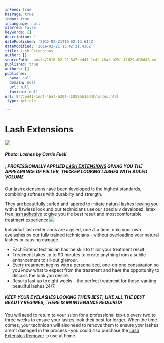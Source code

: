 ```yaml
---
inFeed: true
hasPage: true
inNav: true
inLanguage: null
starred: false
keywords: []
description: ''
datePublished: '2016-02-21T15:02:12.614Z'
dateModified: '2016-02-21T15:02:11.436Z'
title: Lash Extensions
author: []
sourcePath: _posts/2016-02-21-847ced41-1edf-46af-b20f-11829a616d48.md
published: true
authors: []
publisher:
  name: null
  domain: null
  url: null
  favicon: null
url: 847ced41-1edf-46af-b20f-11829a616d48/index.html
_type: Article

---
```

# Lash Extensions
![](https://the-grid-user-content.s3-us-west-2.amazonaws.com/e7b0887b-9fbe-4227-aaf1-74421b20cda8.png)

##### _Photo: Lashes by Carrie Fuell_

##### ; PROFESSIONALLY APPLIED [LASH EXTENSIONS][0] GIVING YOU THE APPEARANCE OF FULLER, THICKER LOOKING LASHES WITH ADDED VOLUME.

Our lash extensions have been developed to the highest standards, combining softness with durability and strength.

They are beautifully curled and tapered to imitate natural lashes leaving you with a flawless look and our technicians use our specially developed, latex free [lash adhesive][1] to give you the best result and most comfortable treatment experience
![](https://the-grid-user-content.s3-us-west-2.amazonaws.com/59543310-7342-465c-9a66-077521fa74be.png)

Individual lash extensions are applied, one at a time, onto your own eyelashes by our fully trained technicians - without overloading your natural lashes or causing damage. 

* Each Extend technician has the skill to tailor your treatment result.
* Treatment takes up to 90 minutes to create anything from a subtle enhancement to all-out glamour.
* Every treatment begins with a personalised, one-on-one consultation so you know what to expect from the treatment and have the opportunity to discuss the look you desire.
* Results last up to eight weeks - the perfect treatment for those wanting beautiful lashes 24/7\.

##### **KEEP YOUR EYELASHES LOOKING THEIR BEST**; LIKE ALL THE BEST BEAUTY REGIMES, THERE IS MAINTENANCE REQUIRED!

You will need to return to your salon for a professional top-up every two to three weeks to ensure your lashes look their best for longer. When the time comes, your technician will also need to remove them to ensure your lashes aren't damaged in the process - you could also purchase the [Lash Extension Remover][2] to use at home.

[0]: https://nouveaulashes.com/pro/shop/lashes/lash-extensions/
[1]: https://nouveaulashes.com/shop/lash-care/strip-lash-adhesive/
[2]: https://nouveaulashes.com/shop/eyelash-extension-remover/